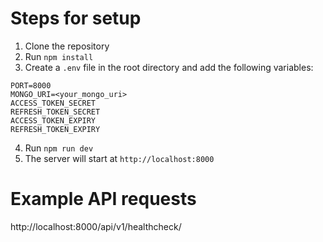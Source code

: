 # Steps for setup
1. Clone the repository
2. Run `npm install`
3. Create a `.env` file in the root directory and add the following variables:
```env
PORT=8000
MONGO_URI=<your_mongo_uri>
ACCESS_TOKEN_SECRET
REFRESH_TOKEN_SECRET
ACCESS_TOKEN_EXPIRY
REFRESH_TOKEN_EXPIRY
```
4. Run `npm run dev`
5. The server will start at `http://localhost:8000`

# Example API requests  
http://localhost:8000/api/v1/healthcheck/